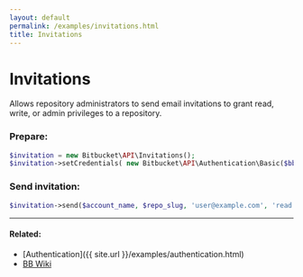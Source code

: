 ```yaml
---
layout: default
permalink: /examples/invitations.html
title: Invitations
---
```


# Invitations

Allows repository administrators to send email invitations to grant read, write, or admin privileges to a repository.

### Prepare:

```php
$invitation = new Bitbucket\API\Invitations();
$invitation->setCredentials( new Bitbucket\API\Authentication\Basic($bb_user, $bb_pass) );
```

### Send invitation:

```php
$invitation->send($account_name, $repo_slug, 'user@example.com', 'read');
```

----

#### Related:
  * [Authentication]({{ site.url }}/examples/authentication.html)
  * [BB Wiki](https://confluence.atlassian.com/display/BITBUCKET/invitations+Endpoint#invitationsEndpoint-Overview)

